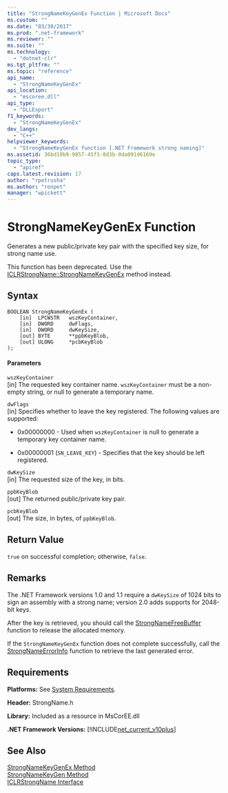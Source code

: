 ```yaml
---
title: "StrongNameKeyGenEx Function | Microsoft Docs"
ms.custom: ""
ms.date: "03/30/2017"
ms.prod: ".net-framework"
ms.reviewer: ""
ms.suite: ""
ms.technology: 
  - "dotnet-clr"
ms.tgt_pltfrm: ""
ms.topic: "reference"
api_name: 
  - "StrongNameKeyGenEx"
api_location: 
  - "mscoree.dll"
api_type: 
  - "DLLExport"
f1_keywords: 
  - "StrongNameKeyGenEx"
dev_langs: 
  - "C++"
helpviewer_keywords: 
  - "StrongNameKeyGenEx function [.NET Framework strong naming]"
ms.assetid: 36bd10b9-9857-45f3-8d3b-0da091d6169e
topic_type: 
  - "apiref"
caps.latest.revision: 17
author: "rpetrusha"
ms.author: "ronpet"
manager: "wpickett"
---
```

# StrongNameKeyGenEx Function
Generates a new public/private key pair with the specified key size, for strong name use.  
  
 This function has been deprecated. Use the [ICLRStrongName::StrongNameKeyGenEx](../../../../docs/framework/unmanaged-api/hosting/iclrstrongname-strongnamekeygenex-method.md) method instead.  
  
## Syntax  
  
```  
BOOLEAN StrongNameKeyGenEx (  
    [in]  LPCWSTR   wszKeyContainer,  
    [in]  DWORD     dwFlags,  
    [in]  DWORD     dwKeySize,  
    [out] BYTE      **ppbKeyBlob,  
    [out] ULONG     *pcbKeyBlob  
);  
```  
  
#### Parameters  
 `wszKeyContainer`  
 [in] The requested key container name. `wszKeyContainer` must be a non-empty string, or null to generate a temporary name.  
  
 `dwFlags`  
 [in] Specifies whether to leave the key registered. The following values are supported:  
  
-   0x00000000 - Used when `wszKeyContainer` is null to generate a temporary key container name.  
  
-   0x00000001 (`SN_LEAVE_KEY`) - Specifies that the key should be left registered.  
  
 `dwKeySize`  
 [in] The requested size of the key, in bits.  
  
 `ppbKeyBlob`  
 [out] The returned public/private key pair.  
  
 `pcbKeyBlob`  
 [out] The size, in bytes, of `ppbKeyBlob`.  
  
## Return Value  
 `true` on successful completion; otherwise, `false`.  
  
## Remarks  
 The .NET Framework versions 1.0 and 1.1 require a `dwKeySize` of 1024 bits to sign an assembly with a strong name; version 2.0 adds supports for 2048-bit keys.  
  
 After the key is retrieved, you should call the [StrongNameFreeBuffer](../../../../docs/framework/unmanaged-api/strong-naming/strongnamefreebuffer-function.md) function to release the allocated memory.  
  
 If the `StrongNameKeyGenEx` function does not complete successfully, call the [StrongNameErrorInfo](../../../../docs/framework/unmanaged-api/strong-naming/strongnameerrorinfo-function.md) function to retrieve the last generated error.  
  
## Requirements  
 **Platforms:** See [System Requirements](../../../../docs/framework/get-started/system-requirements.md).  
  
 **Header:** StrongName.h  
  
 **Library:** Included as a resource in MsCorEE.dll  
  
 **.NET Framework Versions:** [!INCLUDE[net_current_v10plus](../../../../includes/net-current-v10plus-md.md)]  
  
## See Also  
 [StrongNameKeyGenEx Method](../../../../docs/framework/unmanaged-api/hosting/iclrstrongname-strongnamekeygenex-method.md)   
 [StrongNameKeyGen Method](../../../../docs/framework/unmanaged-api/hosting/iclrstrongname-strongnamekeygen-method.md)   
 [ICLRStrongName Interface](../../../../docs/framework/unmanaged-api/hosting/iclrstrongname-interface.md)